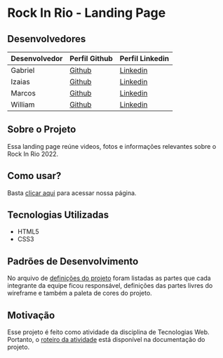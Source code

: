# Rock In Rio - Landing Page

## Desenvolvedores

| **Desenvolvedor** | **Perfil Github** | **Perfil Linkedin** |
| ------ | ------ | ------ |
| Gabriel | [Github](https://github.com/GabVS4) | [Linkedin](https://www.linkedin.com/in/gabriel-santos-298331253/) |
| Izaias | [Github](https://github.com/izaiasmachado) | [Linkedin](https://www.linkedin.com/in/izaiasmachado/) |
| Marcos | [Github](https://github.com/MarcosVini9999) | [Linkedin](https://www.linkedin.com/in/marcosvinciusandradedesousa/) |
| William | [Github](https://github.com/williambrunos) | [Linkedin](https://www.linkedin.com/in/william-bruno-sales/) |

## Sobre o Projeto
Essa landing page reúne videos, fotos e informações relevantes sobre o Rock In Rio 2022.

## Como usar?
Basta [clicar aqui](https://izaias.me/rock-in-rio) para acessar nossa página.

## Tecnologias Utilizadas
- HTML5
- CSS3

## Padrões de Desenvolvimento
No arquivo de [definições do projeto](./docs/definicoes-do-projeto.md) foram listadas as partes que cada integrante da equipe ficou responsável, definições das partes livres do wireframe e também a paleta de cores do projeto. 

## Motivação
Esse projeto é feito como atividade da disciplina de Tecnologias Web. Portanto, o [roteiro da atividade](./docs/roteiro.md) está disponível na documentação do projeto.
